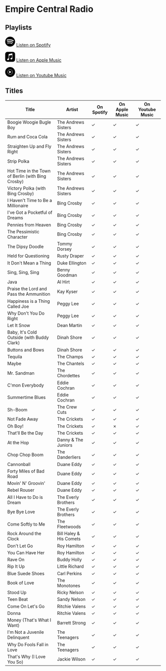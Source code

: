 # Empire Central Radio

## Playlists

<div>

<img src="../../.assets/spotify.svg" alt="Spotify" width="32" height="32" /> [Listen on Spotify](https://open.spotify.com/playlist/0idaMMMtfvOpZEyXennOCt)

<img src="../../.assets/applemusic.svg" alt="Spotify" width="32" height="32" /> [Listen on Apple Music](https://itunes.apple.com/de/playlist/pl.u-WBYGFvpeKLk)

<img src="../../.assets/youtubemusic.svg" alt="Spotify" width="32" height="32" /> [Listen on Youtube Music](https://music.youtube.com/playlist?list=PLXo8UKP2s9fC1wpRxLjJTBCvplpkdJWDT)
</div>

## Titles

| Title                                             | Artist                  | On Spotify | On Apple Music | On Youtube Music |
| ------------------------------------------------- | ----------------------- | ---------- | -------------- | ---------------- |
| Boogie Woogie Bugle Boy                           | The Andrews Sisters     | ✓          | ✓              | ✓                |
| Rum and Coca Cola                                 | The Andrews Sisters     | ✓          | ✓              | ✓                |
| Straighten Up and Fly Right                       | The Andrews Sisters     | ✓          | ✓              | ✓                |
| Strip Polka                                       | The Andrews Sisters     | ✓          | ✓              | ✓                |
| Hot Time in the Town of Berlin (with Bing Crosby) | The Andrews Sisters     | ✓          | ✓              | ✓                |
| Victory Polka (with Bing Crosby)                  | The Andrews Sisters     | ✓          | ✓              | ✓                |
| I Haven't Time to Be a Millionaire                | Bing Crosby             | ✓          | ✓              | ✓                |
| I've Got a Pocketful of Dreams                    | Bing Crosby             | ✓          | ✓              | ✓                |
| Pennies from Heaven                               | Bing Crosby             | ✓          | ✓              | ✓                |
| The Pessimistic Character                         | Bing Crosby             | ✓          | ✓              | ✓                |
| The Dipsy Doodle                                  | Tommy Dorsey            | ✓          | ✓              | ✓                |
| Held for Questioning                              | Rusty Draper            | ✓          | ✓              | ✓                |
| It Don't Mean a Thing                             | Duke Ellington          | ✓          | ✓              | ✓                |
| Sing, Sing, Sing                                  | Benny Goodman           | ✓          | ✓              | ✓                |
| Java                                              | Al Hirt                 | ✓          | ✓              | ✓                |
| Praise the Lord and Pass the Ammunition           | Kay Kyser               | ✓          | ✓              | ✓                |
| Happiness is a Thing Called Joe                   | Peggy Lee               | ✓          | ✓              | ✓                |
| Why Don't You Do Right                            | Peggy Lee               | ✓          | ✓              | ✓                |
| Let It Snow                                       | Dean Martin             | ✓          | ✓              | ✓                |
| Baby, It's Cold Outside (with Buddy Clark)        | Dinah Shore             | ✓          | ✓              | ✓                |
| Buttons and Bows                                  | Dinah Shore             | ✓          | ✓              | ✓                |
| Tequila                                           | The Champs              | ✓          | ✓              | ✓                |
| Maybe                                             | The Chantels            | ✓          | ✓              | ✓                |
| Mr. Sandman                                       | The Chordettes          | ✓          | ✓              | ✓                |
| C'mon Everybody                                   | Eddie Cochran           | ✓          | ✓              | ✓                |
| Summertime Blues                                  | Eddie Cochran           | ✓          | ✓              | ✓                |
| Sh-Boom                                           | The Crew Cuts           | ✓          | ✓              | ✓                |
| Not Fade Away                                     | The Crickets            | ✓          | ✓              | ✓                |
| Oh Boy!                                           | The Crickets            | ✓          | ✗              | ✓                |
| That'll Be the Day                                | The Crickets            | ✓          | ✓              | ✓                |
| At the Hop                                        | Danny & The Juniors     | ✓          | ✓              | ✓                |
| Chop Chop Boom                                    | The Danderliers         | ✓          | ✓              | ✓                |
| Cannonball                                        | Duane Eddy              | ✓          | ✓              | ✓                |
| Forty Miles of Bad Road                           | Duane Eddy              | ✓          | ✓              | ✓                |
| Movin' N' Groovin'                                | Duane Eddy              | ✓          | ✓              | ✓                |
| Rebel Rouser                                      | Duane Eddy              | ✓          | ✓              | ✓                |
| All I Have to Do is Dream                         | The Everly Brothers     | ✓          | ✓              | ✓                |
| Bye Bye Love                                      | The Everly Brothers     | ✓          | ✓              | ✓                |
| Come Softly to Me                                 | The Fleetwoods          | ✓          | ✓              | ✓                |
| Rock Around the Clock                             | Bill Haley & His Comets | ✓          | ✓              | ✓                |
| Don't Let Go                                      | Roy Hamilton            | ✓          | ✓              | ✓                |
| You Can Have Her                                  | Roy Hamilton            | ✓          | ✓              | ✓                |
| Rave On                                           | Buddy Holly             | ✓          | ✓              | ✓                |
| Rip It Up                                         | Little Richard          | ✓          | ✓              | ✓                |
| Blue Suede Shoes                                  | Carl Perkins            | ✓          | ✓              | ✓                |
| Book of Love                                      | The Monotones           | ✓          | ✓              | ✓                |
| Stood Up                                          | Ricky Nelson            | ✓          | ✓              | ✓                |
| Teen Beat                                         | Sandy Nelson            | ✓          | ✓              | ✓                |
| Come On Let's Go                                  | Ritchie Valens          | ✓          | ✓              | ✓                |
| Donna                                             | Ritchie Valens          | ✓          | ✓              | ✓                |
| Money (That's What I Want)                        | Barrett Strong          | ✓          | ✓              | ✓                |
| I'm Not a Juvenile Delinquent                     | The Teenagers           | ✓          | ✓              | ✓                |
| Why Do Fools Fall in Love                         | The Teenagers           | ✓          | ✓              | ✓                |
| That's Why (I Love You So)                        | Jackie Wilson           | ✓          | ✓              | ✓                |
